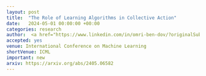 ```yaml
---
layout: post
title:  "The Role of Learning Algorithms in Collective Action"
date:   2024-05-01 00:00:00 +00:00
categories: research
author:  <a href="https://www.linkedin.com/in/omri-ben-dov/?originalSubdomain=de"> Omri Ben Dov* </a>, <a href="https://csml.stats.ox.ac.uk/people/fawkes/"> Jake Fakes*  </a>, <a href="https://www.samirasamadi.com/"> Samira Samadi</a>,  <strong> Amartya Sanyal </strong>
accepted: yes
venue: International Conference on Machine Learning 
shortVenue: ICML
important: new
arxiv: https://arxiv.org/abs/2405.06582
--- 
```

